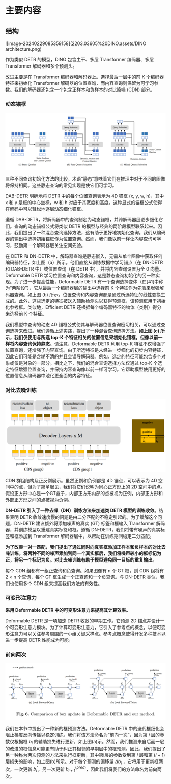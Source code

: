 # 主要内容

## 结构

![image-20240229085359158](2203.03605%20DINO.assets/DINO architecture.png)

作为类似 DETR 的模型，DINO 包含主干、多层 Transformer 编码器、多层 Transformer 解码器和多个预测头。

改进主要是在 Transformer 编码器和解码器上。选择最后一层中的前 K 个编码器特征来初始化 Transformer 解码器的位置查询，而内容查询则保留为可学习参数。我们的解码器还包含一个包含正样本和负样本的对比降噪 (CDN) 部分。

### 动态锚框

![Mixed Query Selection](2203.03605%20DINO.assets/Mixed%20Query%20Selection.png)

三种不同查询初始化方法的比较。术语“静态”意味着它们在推理中对于不同的图像将保持相同。这些静态查询的常见实现是使它们可学习。

DAB-DETR 明确地将 DETR 中的每个位置查询表示为 4D 锚框 (x, y, w, h)，其中 x 和 y 是框的中心坐标，w 和 h 对应于其宽度和高度。这种显式的锚框公式使得在解码中可以轻松地逐层动态细化锚框。

 遵循 DAB-DETR，将解码器中的查询制定为动态锚框，并跨解码器层逐步细化它们。查询的动态锚框公式将类似 DETR 的模型与经典的两阶段模型联系起来。因此，我们提出了一种混合查询选择方法，这有助于更好地初始化查询。我们从编码器的输出中选择初始锚框作为位置查询。然而，我们像以前一样让内容查询可学习，鼓励第一个解码器层关注空间先验。

在 DETR 和 DN-DETR 中，解码器查询是静态嵌入，无需从单个图像中获取任何编码器特征，如上图（a）所示。他们直接从训练数据中学习锚点（在 DN-DETR 和 DAB-DETR 中）或位置查询（在 DETR 中），并将内容查询设置为全 0 向量。Deformable DETR 学习位置查询和内容查询，这是静态查询初始化的另一种实现。为了进一步提高性能，Deformable DETR 有一个查询选择变体（在[41]中称为“两阶段”），它从最后一个编码器层的输出中选择前 K 个特征作为先验来增强解码器查询。如上图 (b) 所示，位置查询和内容查询都是通过所选特征的线性变换生成的。此外，这些选定的特征被送入辅助检测头以获得预测框，该预测框用于初始化参考框。类似地，Efficient DETR 还根据每个编码器特征的物体（类别）得分来选择前 K 个特征。

我们模型中查询的动态 4D 锚框公式使其与解码器位置查询密切相关，可以通过查询选择来改进。我们遵循上述实践，提出了一种混合查询选择方法。**如上图 (c) 所示，我们仅使用与所选 top-K 个特征相关的位置信息来初始化锚框，但像以前一样将内容查询保持静态**。请注意，Deformable DETR 利用 top-K 特征不仅增强了位置查询，还增强了内容查询。由于所选特征是未经进一步细化的初步内容特征，因此它们可能是含糊不清的并且会误导解码器。例如，选定的特征可能包含多个对象或仅是对象的一部分。相比之下，我们的混合查询选择方法仅通过 top-K 个选定特征增强位置查询，并保持内容查询像以前一样可学习。它帮助模型使用更好的位置信息从编码器中池化更全面的内容特征。

### 对比去噪训练

![Contrastive DeNoising Training](2203.03605%20DINO.assets/Contrastive%20DeNoising%20Training.png)

CDN 群组结构及正反例展示。虽然正例和负例都是 4D 锚点，可以表示为 4D 空间中的点，但为了简单起见，我们将它们说明为同心正方形上的 2D 空间中的点。假设正方形中心是一个GT盒子，内部正方形内部的点被视为正例，内部正方形和外部正方形之间的点被视为负例。

**DN-DETR 引入了一种去噪（DN）训练方法来加速类 DETR 模型的训练收敛**。结果表明 DETR 收敛速度慢的问题是由二分匹配的不稳定引起的。为了缓解这个问题，DN-DETR 建议额外将添加噪声的真实 (GT) 标签和框输入 Transformer 解码器，并训练模型以重建真实标签和框。遵循 DN-DETR，我们将带有噪声的真实标签和框添加到 Transformer 解码器层中，以帮助在训练期间稳定二分匹配。

**为了改善一对一匹配，我们提出了通过同时向真实框添加正样本和负样本的对比去噪训练。将两种不同的噪声添加到同一个真实框后，我们将噪声较小的框标记为正，将另一个标记为负。对比去噪训练有助于模型避免同一目标的重复输出。**

每个 CDN 组都有一组正查询和负查询。如果图像有 n 个 GT 框，则 CDN 组将有 2 × n 个查询，每个 GT 框生成一个正查询和一个负查询。与 DN-DETR 类似，我们也使用多个 CDN 组来提高我们方法的有效性。

### 可变形注意力

**采用 Deformable DETR 中的可变形注意力来提高其计算效率。**

Deformable DETR 是一项加速 DETR 收敛的早期工作。它预测 2D 锚点并设计一个可变形注意力模块。为了计算可变形注意力，它引入了参考点的概念，以便可变形注意力可以关注参考周围的一小组关键采样点。参考点概念使得开发多种技术以进一步提高 DETR 性能成为可能。

### 前向两次

![Look Forward Twice](2203.03605%20DINO.assets/Look%20Forward%20Twice.png)

我们在本节中提出了一种新的框预测方法。Deformable DETR 中的迭代框细化会阻止梯度反向传播以稳定训练。我们将该方法命名为“前向一次”，因为第 $i$ 层的参数仅根据框 $b_i$ 的辅助损失进行更新，如上图(a)示。然而，我们推测来自后面一层的改进的框信息可能更有助于纠正其相邻的早期层中的框预测。因此，我们提出了另一种称为两次预测的方法来执行框更新，其中第i层的参数受到第 $i$ 层和第 $(i+1)$ 层损失的影响，如上图(b)所示。对于每个预测的偏移量 $Δb_i$ ，它将用于更新框两次，一次更新 $b_i^′$，另一次更新 $b_{i+1}^{(pred)}$，因此我们将我们的方法命名为前向两次。


